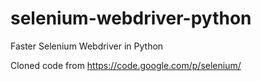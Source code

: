 selenium-webdriver-python
=========================

Faster Selenium Webdriver in Python

Cloned code from https://code.google.com/p/selenium/